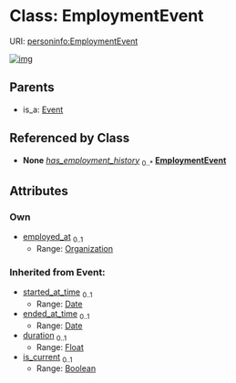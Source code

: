 
# Class: EmploymentEvent



URI: [personinfo:EmploymentEvent](https://w3id.org/linkml/examples/personinfo/EmploymentEvent)


[![img](https://yuml.me/diagram/nofunky;dir:TB/class/[Organization],[Event],[Organization]<employed_at%200..1-%20[EmploymentEvent&#124;started_at_time(i):date%20%3F;ended_at_time(i):date%20%3F;duration(i):float%20%3F;is_current(i):boolean%20%3F],[Person]++-%20has_employment_history%200..*>[EmploymentEvent],[Event]^-[EmploymentEvent],[Person])](https://yuml.me/diagram/nofunky;dir:TB/class/[Organization],[Event],[Organization]<employed_at%200..1-%20[EmploymentEvent&#124;started_at_time(i):date%20%3F;ended_at_time(i):date%20%3F;duration(i):float%20%3F;is_current(i):boolean%20%3F],[Person]++-%20has_employment_history%200..*>[EmploymentEvent],[Event]^-[EmploymentEvent],[Person])

## Parents

 *  is_a: [Event](Event.md)

## Referenced by Class

 *  **None** *[has_employment_history](has_employment_history.md)*  <sub>0..\*</sub>  **[EmploymentEvent](EmploymentEvent.md)**

## Attributes


### Own

 * [employed_at](employed_at.md)  <sub>0..1</sub>
     * Range: [Organization](Organization.md)

### Inherited from Event:

 * [started_at_time](started_at_time.md)  <sub>0..1</sub>
     * Range: [Date](types/Date.md)
 * [ended_at_time](ended_at_time.md)  <sub>0..1</sub>
     * Range: [Date](types/Date.md)
 * [duration](duration.md)  <sub>0..1</sub>
     * Range: [Float](types/Float.md)
 * [is_current](is_current.md)  <sub>0..1</sub>
     * Range: [Boolean](types/Boolean.md)
